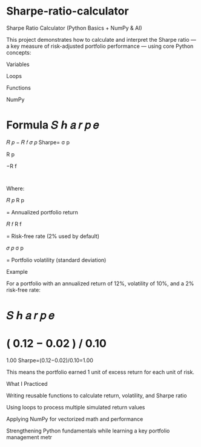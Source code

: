 # Sharpe-ratio-calculator

Sharpe Ratio Calculator (Python Basics + NumPy & AI)

This project demonstrates how to calculate and interpret the Sharpe ratio — a key measure of risk-adjusted portfolio performance — using core Python concepts:

Variables

Loops

Functions

NumPy

Formula
𝑆
ℎ
𝑎
𝑟
𝑝
𝑒
=
𝑅
𝑝
−
𝑅
𝑓
𝜎
𝑝
Sharpe=
σ
p
	​

R
p
	​

−R
f
	​

	​


Where:

𝑅
𝑝
R
p
	​

 = Annualized portfolio return

𝑅
𝑓
R
f
	​

 = Risk-free rate (2% used by default)

𝜎
𝑝
σ
p
	​

 = Portfolio volatility (standard deviation)

Example

For a portfolio with an annualized return of 12%, volatility of 10%, and a 2% risk-free rate:

𝑆
ℎ
𝑎
𝑟
𝑝
𝑒
=
(
0.12
−
0.02
)
/
0.10
=
1.00
Sharpe=(0.12−0.02)/0.10=1.00

This means the portfolio earned 1 unit of excess return for each unit of risk.

What I Practiced

Writing reusable functions to calculate return, volatility, and Sharpe ratio

Using loops to process multiple simulated return values

Applying NumPy for vectorized math and performance

Strengthening Python fundamentals while learning a key portfolio management metr
